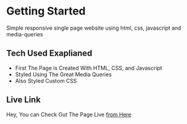 # Getting Started

Simple responsive single page website using html, css, javascript and media-queries

## Tech Used Exaplianed

- First The Page is Created With HTML, CSS, and Javascript
- Styled Using The Great Media Queries
- Also Styled Custom CSS
  
## Live Link

Hey, You can Check Out The Page Live <a href="https://mujahidbcs92.github.io/ifza-intrvlp">from Here</a>
